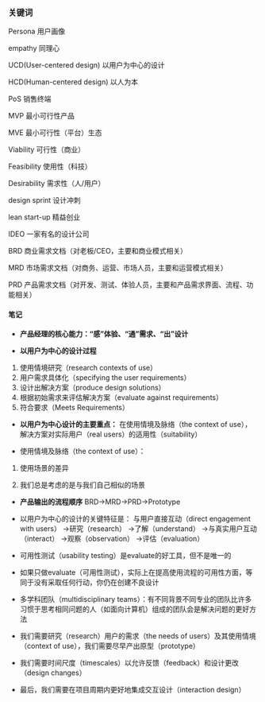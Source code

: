 ### 关键词
Persona 用户画像

empathy 同理心

UCD(User-centered design) 以用户为中心的设计

HCD(Human-centered design) 以人为本

PoS 销售终端

MVP 最小可行性产品

MVE 最小可行性（平台）生态

Viability 可行性（商业）

Feasibility 使用性（科技）

Desirability 需求性（人/用户）

design sprint 设计冲刺

lean start-up 精益创业

IDEO 一家有名的设计公司

BRD 商业需求文档（对老板/CEO，主要和商业模式相关）

MRD 市场需求文档（对商务、运营、市场人员，主要和运营模式相关）

PRD 产品需求文档（对开发、测试、体验人员，主要和产品需求界面、流程、功能相关）

#### 笔记

- **产品经理的核心能力：“感”体验、“通”需求、“出”设计**

- **以用户为中心的设计过程**
1. 使用情境研究（research contexts of use）
2. 用户需求具体化（specifying the user requirements）
3. 设计出解决方案（produce design solutions）
4. 根据初始需求来评估解决方案（evaluate against requirements）
5. 符合要求（Meets Requirements）

- **以用户为中心设计的主要重点：**
在使用情境及脉络（the context of use），解决方案对实际用户（real users）的适用性（suitability）

- 使用情境及脉络（the context of use）：

1. 使用场景的差异

2. 我们总是考虑的是与我们自己相似的场景

- **产品输出的流程顺序**
BRD→MRD→PRD→Prototype

- 以用户为中心的设计的关键特征是：
与用户直接互动（direct engagement with users）
→研究（research）
→了解（understand）
→与真实用户互动（interact）
→观察（observation）
→评估（evaluation）

- 可用性测试（usability testing）是evaluate的好工具，但不是唯一的

- 如果只做evaluate（可用性测试），实际上在提高使用流程的可用性方面，等同于没有采取任何行动，你仍在创建不良设计

- 多学科团队（multidisciplinary teams）：有不同背景不同专业的团队比许多习惯于思考相同问题的人（如面向计算机）组成的团队会是解决问题的更好方法

- 我们需要研究（research）用户的需求（the needs of users）及其使用情境（context of use），我们需要尽早产出原型（prototype）

- 我们需要时间尺度（timescales）以允许反馈（feedback）和设计更改（design changes）

- 最后，我们需要在项目周期内更好地集成交互设计（interaction design）







